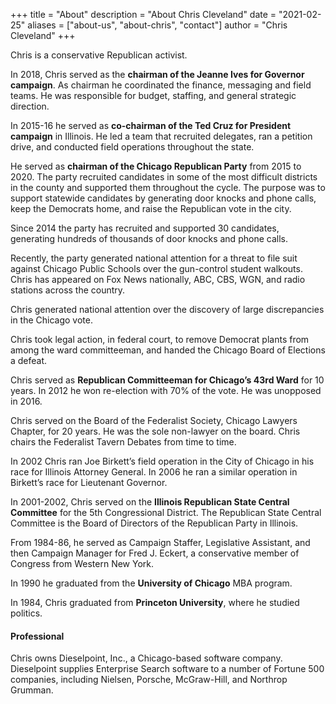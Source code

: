 +++
title = "About"
description = "About Chris Cleveland"
date = "2021-02-25"
aliases = ["about-us", "about-chris", "contact"]
author = "Chris Cleveland"
+++

Chris is a conservative Republican activist.

 In 2018, Chris served as the **chairman of the Jeanne Ives for Governor campaign**. As chairman he coordinated the finance, messaging and field teams. He was responsible for budget, staffing, and general strategic direction.

In 2015-16 he served as **co-chairman of the Ted Cruz for President campaign** in Illinois. He led a team that recruited delegates, ran a petition drive, and conducted field operations throughout the state.

He served as **chairman of the Chicago Republican Party** from 2015 to 2020. The party recruited candidates in some of the most difficult districts in the county and supported them throughout the cycle. The purpose was to support statewide candidates by generating door knocks and phone calls, keep the Democrats home, and raise the Republican vote in the city.

Since 2014 the party has recruited and supported 30 candidates, generating hundreds of thousands of door knocks and phone calls.

Recently, the party generated national attention for a threat to file suit against Chicago Public Schools over the gun-control student walkouts. Chris has appeared on Fox News nationally, ABC, CBS, WGN, and radio stations across the country.

Chris generated national attention over the discovery of large discrepancies in the Chicago vote.

Chris took legal action, in federal court, to remove Democrat plants from among the ward committeeman, and handed the Chicago Board of Elections a defeat.

Chris served as **Republican Committeeman for Chicago’s 43rd Ward** for 10 years. In 2012 he won re-election with 70% of the vote. He was unopposed in 2016.

Chris served on the Board of the Federalist Society, Chicago Lawyers Chapter, for 20 years. He was the sole non-lawyer on the board. Chris chairs the Federalist Tavern Debates from time to time.

In 2002 Chris ran Joe Birkett’s field operation in the City of Chicago in his race for Illinois Attorney General. In 2006 he ran a similar operation in Birkett’s race for Lieutenant Governor.

In 2001-2002, Chris served on the **Illinois Republican State Central Committee** for the 5th Congressional District. The Republican State Central Committee is the Board of Directors of the Republican Party in Illinois.

From 1984-86, he served as Campaign Staffer, Legislative Assistant, and then Campaign Manager for Fred J. Eckert, a conservative member of Congress from Western New York.

In 1990 he graduated from the **University of Chicago** MBA program.

In 1984, Chris graduated from **Princeton University**, where he studied politics.


#### Professional

Chris owns Dieselpoint, Inc., a Chicago-based software company. Dieselpoint supplies Enterprise Search software to a number of Fortune 500 companies, including Nielsen, Porsche, McGraw-Hill, and Northrop Grumman.
